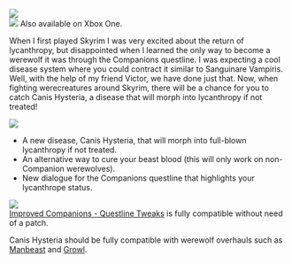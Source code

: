 ![](https://raw.githubusercontent.com/PierreDespereaux/PierreDespereaux/master/assets/images/banners/Canis%20Hysteria.png)\
![](https://raw.githubusercontent.com/PierreDespereaux/PierreDespereaux/master/assets/images/Xbox%20Tiny.png)﻿﻿ Also available on Xbox One﻿﻿.

When I first played Skyrim I was very excited about the return of lycanthropy, but disappointed when I learned the only way to become a werewolf it was through the Companions questline. I was expecting a cool disease system where you could contract it similar to Sanguinare Vampiris. Well, with the help of my friend Victor, we have done just that. Now, when fighting werecreatures around Skyrim, there will be a chance for you to catch Canis Hysteria, a disease that will morph into lycanthropy if not treated!

![](https://raw.githubusercontent.com/PierreDespereaux/PierreDespereaux/master/assets/images/banners/Features.png)

-   A new disease, Canis Hysteria, that will morph into full-blown lycanthropy if not treated.
-   An alternative way to cure your beast blood (this will only work on non-Companion werewolves).
-   New dialogue for the Companions questline that highlights your lycanthrope status.

![](https://raw.githubusercontent.com/PierreDespereaux/PierreDespereaux/master/assets/images/banners/Compatibility.png)\
[Improved Companions - Questline Tweaks](https://www.nexusmods.com/skyrimspecialedition/mods/22300) is fully compatible without need of a patch.

Canis Hysteria should be fully compatible with werewolf overhauls such as [Manbeast](https://www.nexusmods.com/skyrimspecialedition/mods/44746) and [Growl](https://www.nexusmods.com/skyrimspecialedition/mods/31245).
